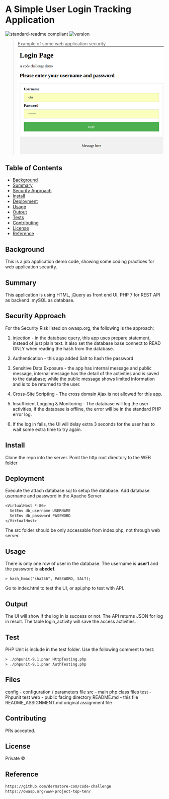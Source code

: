 # A Simple User Login Tracking Application
![standard-readme compliant](https://img.shields.io/badge/readme%20style-standard-brightgreen.svg?style=flat-square)
![version](https://img.shields.io/badge/version-0.0.1-green.svg)
> Example of some web application security
![Screenshot](https://raw.githubusercontent.com/chenyinl/code-challenge/master/code-Challenge-Screen1.png)
## Table of Contents
- [Background](#background)
- [Summary](#summary)
- [Security Approach](#SecurityApproach)
- [Install](#install)
- [Deployment](#deployment)
- [Usage](#usage)
- [Output](#output)
- [Tests](#test)
- [Contributing](#contributing)
- [License](#license)
- [Reference](#reference)

## Background
This is a job application demo code, showing some coding practices for web application security.

## Summary
This application is using HTML, jQuery as front end UI, PHP 7 for REST API as backend.
mySQL as database.

<a name="SecurityApproach"></a>
## Security Approach
For the Security Risk listed on owasp.org, the following is the approach:
1. injection - in the database query, this app uses prepare statement, instead of just plain text.
It also set the database base connect to READ ONLY when reading the hash from the database.

2. Authentication - this app added Salt to hash the password

3. Sensitive Data Exposure - the app has internal message and public message, internal message has the
detail of the activities and is saved to the database; while the public message shows limited information
and is to be returned to the user.

4. Cross-Site Scripting - The cross domain Ajax is not allowed for this app.

5. Insufficient Logging & Monitoring - The database will log the user activities, if the 
database is offline, the error will be in the standard PHP error log.

6. If the log in fails, the UI will delay extra 3 seconds for the user has to wait some extra time to try again.

## Install
Clone the repo into the server.
Point the http root directory to the WEB folder


## Deployment
Execute the attach database.sql to setup the database.
Add database username and password in the Apache Server
```
<VirtualHost *:80>
  SetEnv db_username USERNAME
  SetEnv db_password PASSWORD
</VirtualHost>
```
The src folder should be only accessable from index.php, not through web server.

## Usage
There is only one row of user in the database. The username is **user1** and the password is **abcdef**.
```
> hash_hmac("sha256", PASSWORD, SALT);
```
Go to index.html to test the UI, or api.php to test with API.

## Output
The UI will show if the log in is success or not.
The API returns JSON for log in result.
The table login_activity will save the access activities.

## Test
PHP Unit is include in the test folder. Use the following comment to test:
```
> ./phpunit-9.1.phar HttpTesting.php
> ./phpunit-9.1.phar AuthTesting.php
```

## Files
config - configuration / parameters file
src    - main php class files
test   - Phpunit test
web    - public facing directory
README.md - this file
README_ASSIGNMENT.md original assignment file

## Contributing
PRs accepted.

## License

Private © 

## Reference
```
https://github.com/dermstore-com/code-challenge
https://owasp.org/www-project-top-ten/
```
